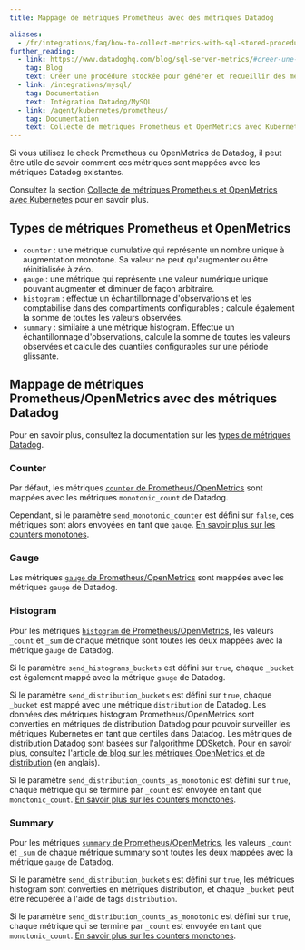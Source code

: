 ```yaml
---
title: Mappage de métriques Prometheus avec des métriques Datadog

aliases:
  - /fr/integrations/faq/how-to-collect-metrics-with-sql-stored-procedure/
further_reading:
  - link: https://www.datadoghq.com/blog/sql-server-metrics/#creer-une-procedure-stockee-pour-generer-et-recueillir-des-metriques
    tag: Blog
    text: Créer une procédure stockée pour générer et recueillir des métriques
  - link: /integrations/mysql/
    tag: Documentation
    text: Intégration Datadog/MySQL
  - link: /agent/kubernetes/prometheus/
    tag: Documentation
    text: Collecte de métriques Prometheus et OpenMetrics avec Kubernetes
---
```

Si vous utilisez le check Prometheus ou OpenMetrics de Datadog, il peut être utile de savoir comment ces métriques sont mappées avec les métriques Datadog existantes.

Consultez la section [Collecte de métriques Prometheus et OpenMetrics avec Kubernetes][1] pour en savoir plus.

## Types de métriques Prometheus et OpenMetrics

* `counter` : une métrique cumulative qui représente un nombre unique à augmentation monotone. Sa valeur ne peut qu'augmenter ou être réinitialisée à zéro.
* `gauge` : une métrique qui représente une valeur numérique unique pouvant augmenter et diminuer de façon arbitraire.
* `histogram` : effectue un échantillonnage d'observations et les comptabilise dans des compartiments configurables ; calcule également la somme de toutes les valeurs observées.
* `summary` : similaire à une métrique histogram. Effectue un échantillonnage d'observations, calcule la somme de toutes les valeurs observées et calcule des quantiles configurables sur une période glissante.

## Mappage de métriques Prometheus/OpenMetrics avec des métriques Datadog

Pour en savoir plus, consultez la documentation sur les [types de métriques Datadog][2].

### Counter

Par défaut, les métriques [`counter` de Prometheus/OpenMetrics][3] sont mappées avec les métriques `monotonic_count` de Datadog.

Cependant, si le paramètre `send_monotonic_counter` est défini sur `false`, ces métriques sont alors envoyées en tant que `gauge`. [En savoir plus sur les counters monotones][4].

### Gauge

Les métriques [`gauge` de Prometheus/OpenMetrics][5] sont mappées avec les métriques `gauge` de Datadog.

### Histogram

Pour les métriques [`histogram` de Prometheus/OpenMetrics][6], les valeurs `_count` et `_sum` de chaque métrique sont toutes les deux mappées avec la métrique `gauge` de Datadog.

Si le paramètre `send_histograms_buckets` est défini sur `true`, chaque `_bucket` est également mappé avec la métrique `gauge` de Datadog.

Si le paramètre `send_distribution_buckets` est défini sur `true`, chaque `_bucket` est mappé avec une métrique `distribution` de Datadog. Les données des métriques histogram Prometheus/OpenMetrics sont converties en métriques de distribution Datadog pour pouvoir surveiller les métriques Kubernetes en tant que centiles dans Datadog. Les métriques de distribution Datadog sont basées sur l'[algorithme DDSketch][7]. Pour en savoir plus, consultez l'[article de blog sur les métriques OpenMetrics et de distribution][8] (en anglais).

Si le paramètre `send_distribution_counts_as_monotonic` est défini sur `true`, chaque métrique qui se termine par `_count` est envoyée en tant que `monotonic_count`. [En savoir plus sur les counters monotones][4].

### Summary

Pour les métriques [`summary` de Prometheus/OpenMetrics][9], les valeurs `_count` et `_sum` de chaque métrique summary sont toutes les deux mappées avec la métrique `gauge` de Datadog.

Si le paramètre `send_distribution_buckets` est défini sur `true`, les métriques histogram sont converties en métriques distribution, et chaque `_bucket` peut être récupérée à l'aide de tags `distribution`.

Si le paramètre `send_distribution_counts_as_monotonic` est défini sur `true`, chaque métrique qui se termine par `_count` est envoyée en tant que `monotonic_count`. [En savoir plus sur les counters monotones][4].

[1]: /fr/agent/kubernetes/prometheus/
[2]: /fr/metrics/types/
[3]: https://prometheus.io/docs/concepts/metric_types/#counter
[4]: /fr/metrics/agent_metrics_submission/?tab=count#monotonic-count
[5]: https://prometheus.io/docs/concepts/metric_types/#gauge
[6]: https://prometheus.io/docs/concepts/metric_types/#histogram
[7]: https://www.datadoghq.com/blog/engineering/computing-accurate-percentiles-with-ddsketch/
[8]: https://www.datadoghq.com/blog/whats-next-monitoring-kubernetes/#distribution-metrics
[9]: https://prometheus.io/docs/concepts/metric_types/#summary
